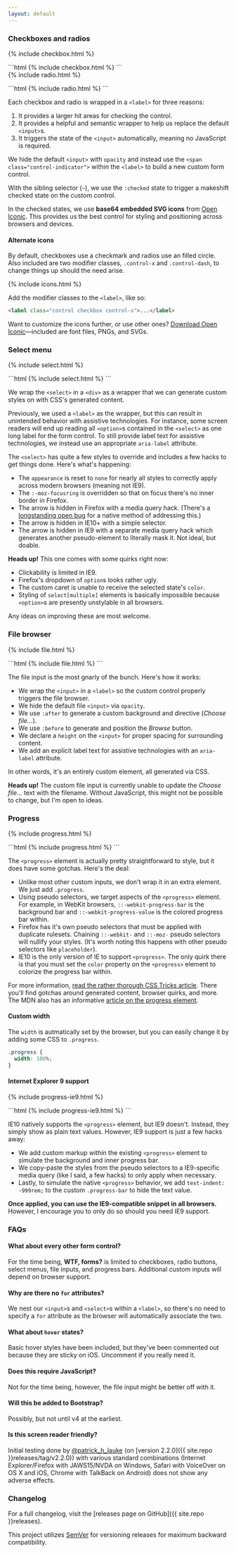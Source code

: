 ```yaml
---
layout: default
---
```


### Checkboxes and radios

<form class="controls-stacked">
  {% include checkbox.html %}
</form>
```html
{% include checkbox.html %}
```

<form class="controls-stacked">
  {% include radio.html %}
</form>
```html
{% include radio.html %}
```

Each checkbox and radio is wrapped in a `<label>` for three reasons:

1. It provides a larger hit areas for checking the control.
2. It provides a helpful and semantic wrapper to help us replace the default `<input>`s.
3. It triggers the state of the `<input>` automatically, meaning no JavaScript is required.

We hide the default `<input>` with `opacity` and instead use the `<span class="control-indicator">` within the `<label>` to build a new custom form control.

With the sibling selector (`~`), we use the `:checked` state to trigger a makeshift checked state on the custom control.

In the checked states, we use **base64 embedded SVG icons** from [Open Iconic](http://useiconic.com/open). This provides us the best control for styling and positioning across browsers and devices.


#### Alternate icons

By default, checkboxes use a checkmark and radios use an filled circle. Also included are two modifier classes, `.control-x` and `.control-dash`, to change things up should the need arise.

<form class="controls-inline">
  {% include icons.html %}
</form>

Add the modifier classes to the `<label>`, like so:

```html
<label class="control checkbox control-x">...</label>
```

Want to customize the icons further, or use other ones? [Download Open Iconic](http://useiconic.com/open)—included are font files, PNGs, and SVGs.



### Select menu

<form class="controls-stacked">
  {% include select.html %}
</form>
```html
{% include select.html %}
```

We wrap the `<select>` in a `<div>` as a wrapper that we can generate custom styles on with CSS's generated content.

Previously, we used a `<label>` as the wrapper, but this can result in unintended behavior with assistive technologies. For instance, some screen readers will end up reading all `<option>`s contained in the `<select>` as one long label for the form control. To still provide label text for assistive technologies, we instead use an appropriate `aria-label` attribute.

The `<select>` has quite a few styles to override and includes a few hacks to get things done. Here's what's happening:

* The `appearance` is reset to `none` for nearly all styles to correctly apply across modern browsers (meaning not IE9).
* The `:-moz-focusring` is overridden so that on focus there's no inner border in Firefox.
* The arrow is hidden in Firefox with a media query hack. (There's a [longstanding open bug](https://bugzilla.mozilla.org/show_bug.cgi?id=649849) for a native method of addressing this.)
* The arrow is hidden in IE10+ with a simple selector.
* The arrow is hidden in IE9 with a separate media query hack which generates another pseudo-element to literally mask it. Not ideal, but doable.

**Heads up!** This one comes with some quirks right now:

* Clickability is limited in IE9.
* Firefox's dropdown of `option`s looks rather ugly.
* The custom caret is unable to receive the selected state's `color`.
* Styling of `select[multiple]` elements is basically impossible because `<option>`s are presently unstylable in all browsers.

Any ideas on improving these are most welcome.


### File browser

<form class="controls-stacked">
  {% include file.html %}
</form>
```html
{% include file.html %}
```

The file input is the most gnarly of the bunch. Here's how it works:

* We wrap the `<input>` in a `<label>` so the custom control properly triggers the file browser.
* We hide the default file `<input>` via `opacity`.
* We use `:after` to generate a custom background and directive (*Choose file...*).
* We use `:before` to generate and position the *Browse* button.
* We declare a `height` on the `<input>` for proper spacing for surrounding content.
* We add an explicit label text for assistive technologies with an `aria-label` attribute.

In other words, it's an entirely custom element, all generated via CSS.

**Heads up!** The custom file input is currently unable to update the *Choose file...* text with the filename. Without JavaScript, this might not be possible to change, but I'm open to ideas.


### Progress

<form class="controls-stacked">
  {% include progress.html %}
</form>
```html
{% include progress.html %}
```

The `<progress>` element is actually pretty straightforward to style, but it does have some gotchas. Here's the deal:

* Unlike most other custom inputs, we don't wrap it in an extra element. We just add `.progress`.
* Using pseudo selectors, we target aspects of the `<progress>` element. For example, in WebKit browsers, `::-webkit-progress-bar` is the background bar and `::-webkit-progress-value` is the colored progress bar within.
* Firefox has it's own pseudo selectors that must be applied with duplicate rulesets. Chaining `::-webkit-` and `::-moz-` pseudo selectors will nullify your styles. (It's worth noting this happens with other pseudo selectors like `placeholder`).
* IE10 is the only version of IE to support `<progress>`. The only quirk there is that you must set the `color` property on the `<progress>` element to colorize the progress bar within.

For more information, [read the rather thorough CSS Tricks article](http://css-tricks.com/html5-progress-element/). There you'll find gotchas around generated content, browser quirks, and more. The MDN also has an informative [article on the progress element](https://developer.mozilla.org/en-US/docs/Web/HTML/Element/progress).

#### Custom width

The `width` is autmatically set by the browser, but you can easily change it by adding some CSS to `.progress`.

```css
.progress {
  width: 100%;
}
```

#### Internet Explorer 9 support

<form class="controls-stacked">
  {% include progress-ie9.html %}
</form>
```html
{% include progress-ie9.html %}
```

IE10 natively supports the `<progress>` element, but IE9 doesn't. Instead, they simply show as plain text values. However, IE9 support is just a few hacks away:

* We add custom markup *within* the existing `<progress>` element to simulate the background and inner progress bar.
* We copy-paste the styles from the pseudo selectors to a IE9-specific media query (like I said, a few hacks) to only apply when necessary.
* Lastly, to simulate the native `<progress>` behavior, we add `text-indent: -999rem;` to the custom `.progress-bar` to hide the text value.

**Once applied, you can use the IE9-compatible snippet in all browsers.** However, I encourage you to only do so should you need IE9 support.


### FAQs

#### What about every other form control?
For the time being, **WTF, forms?** is limited to checkboxes, radio buttons, select menus, file inputs, and progress bars. Additional custom inputs will depend on browser support.

#### Why are there no `for` attributes?
We nest our `<input>`s and `<select>`s within a `<label>`, so there's no need to specify a `for` attribute as the browser will automatically associate the two.

#### What about `hover` states?
Basic hover styles have been included, but they've been commented out because they are sticky on iOS. Uncomment if you really need it.

#### Does this require JavaScript?
Not for the time being, however, the file input might be better off with it.

#### Will this be added to Bootstrap?
Possibly, but not until v4 at the earliest.

#### Is this screen reader friendly?
Initial testing done by [@patrick\_h\_lauke](https://twitter.com/patrick_h_lauke) (on [version 2.2.0]({{ site.repo }}releases/tag/v2.2.0)) with various standard combinations (Internet Explorer/Firefox with JAWS15/NVDA on Windows, Safari with VoiceOver on OS X and iOS, Chrome with TalkBack on Android) does not show any adverse effects.

### Changelog

For a full changelog, visit the [releases page on GitHub]({{ site.repo }}releases).

This project utilizes [SemVer](http://semver.org) for versioning releases for maximum backward compatibility.